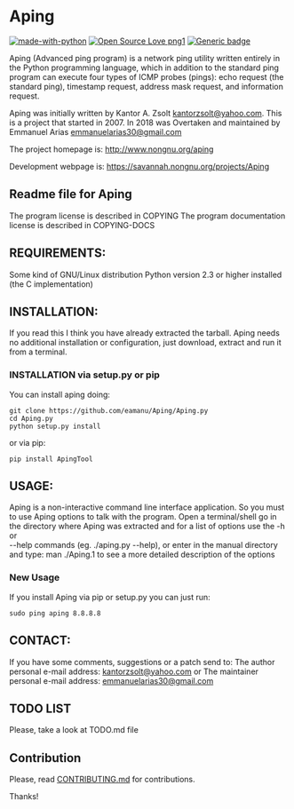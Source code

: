 # Aping

[![made-with-python](https://img.shields.io/badge/Made%20with-Python-1f425f.svg)](https://www.python.org/)
[![Open Source Love png1](https://badges.frapsoft.com/os/v1/open-source.png?v=103)]()
[![Generic badge](https://img.shields.io/badge/Version-0.1_Beta_4.post1-green.svg)](https://shields.io/)

Aping (Advanced ping program) is a network ping utility written entirely in the Python programming language, which in addition to the standard ping program can execute four types of ICMP probes (pings): echo request (the standard ping), timestamp request, address mask request, and information request.

Aping was initially written by Kantor A. Zsolt <kantorzsolt@yahoo.com>. This is a project that started in 2007. In 2018 was Overtaken and maintained by Emmanuel Arias <emmanuelarias30@gmail.com>

The project homepage is: http://www.nongnu.org/aping

Development webpage is: https://savannah.nongnu.org/projects/Aping


## Readme file for Aping

The program license is described in COPYING
The program documentation license is described in COPYING-DOCS

## REQUIREMENTS:

Some kind of GNU/Linux distribution
Python version 2.3 or higher installed (the C implementation)

## INSTALLATION:

If you read this I think you have already extracted the tarball. Aping needs no
additional installation or configuration, just download, extract and run it from
a terminal.

### INSTALLATION via setup.py or pip

You can install aping doing:
    
    git clone https://github.com/eamanu/Aping/Aping.py
    cd Aping.py
    python setup.py install
 
 or via pip:
 
    pip install ApingTool

## USAGE:

Aping is a non-interactive command line interface application. So you must to 
use Aping options to talk with the program. Open a terminal/shell go in the
directory where Aping was extracted and for a list of options use the -h or     
--help commands (eg. ./aping.py --help), or enter in the manual directory and 
type: man ./Aping.1 to see a more detailed description of the options 

### New Usage

If you install Aping via pip or setup.py you can just run:

    sudo ping aping 8.8.8.8

## CONTACT:   

If you have some comments, suggestions or a patch send to: 
The author personal e-mail address: kantorzsolt@yahoo.com
or
The maintainer personal e-mail address: emmanuelarias30@gmail.com

## TODO LIST

Please, take a look at TODO.md file

## Contribution

Please, read [CONTRIBUTING.md](https://github.com/eamanu/Aping/blob/master/CONTRIBUTING.md) for contributions. 

Thanks!
